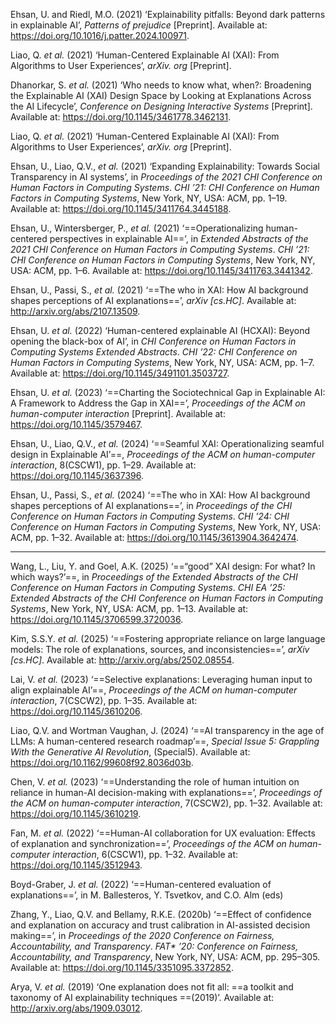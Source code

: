 Ehsan, U. and Riedl, M.O. (2021) ‘Explainability pitfalls: Beyond dark patterns in explainable AI’, _Patterns of prejudice_ [Preprint]. Available at: https://doi.org/10.1016/j.patter.2024.100971.

Liao, Q. _et al._ (2021) ‘Human-Centered Explainable AI (XAI): From Algorithms to User Experiences’, _arXiv. org_ [Preprint].

Dhanorkar, S. _et al._ (2021) ‘Who needs to know what, when?: Broadening the Explainable AI (XAI) Design Space by Looking at Explanations Across the AI Lifecycle’, _Conference on Designing Interactive Systems_ [Preprint]. Available at: https://doi.org/10.1145/3461778.3462131.  
  
Liao, Q. _et al._ (2021) ‘Human-Centered Explainable AI (XAI): From Algorithms to User Experiences’, _arXiv. org_ [Preprint].

Ehsan, U., Liao, Q.V., _et al._ (2021) ‘Expanding Explainability: Towards Social Transparency in AI systems’, in _Proceedings of the 2021 CHI Conference on Human Factors in Computing Systems_. _CHI ’21: CHI Conference on Human Factors in Computing Systems_, New York, NY, USA: ACM, pp. 1–19. Available at: https://doi.org/10.1145/3411764.3445188.  
  
Ehsan, U., Wintersberger, P., _et al._ (2021) ‘==Operationalizing human-centered perspectives in explainable AI==’, in _Extended Abstracts of the 2021 CHI Conference on Human Factors in Computing Systems_. _CHI ’21: CHI Conference on Human Factors in Computing Systems_, New York, NY, USA: ACM, pp. 1–6. Available at: https://doi.org/10.1145/3411763.3441342.  
  
Ehsan, U., Passi, S., _et al._ (2021) ‘==The who in XAI: How AI background shapes perceptions of AI explanations==’, _arXiv [cs.HC]_. Available at: http://arxiv.org/abs/2107.13509.  
  
Ehsan, U. _et al._ (2022) ‘Human-centered explainable AI (HCXAI): Beyond opening the black-box of AI’, in _CHI Conference on Human Factors in Computing Systems Extended Abstracts_. _CHI ’22: CHI Conference on Human Factors in Computing Systems_, New York, NY, USA: ACM, pp. 1–7. Available at: https://doi.org/10.1145/3491101.3503727.  

Ehsan, U. _et al._ (2023) ‘==Charting the Sociotechnical Gap in Explainable AI: A Framework to Address the Gap in XAI==’, _Proceedings of the ACM on human-computer interaction_ [Preprint]. Available at: https://doi.org/10.1145/3579467.

Ehsan, U., Liao, Q.V., _et al._ (2024) ‘==Seamful XAI: Operationalizing seamful design in Explainable AI’==, _Proceedings of the ACM on human-computer interaction_, 8(CSCW1), pp. 1–29. Available at: https://doi.org/10.1145/3637396.  
  
Ehsan, U., Passi, S., _et al._ (2024) ‘==The who in XAI: How AI background shapes perceptions of AI explanations==’, in _Proceedings of the CHI Conference on Human Factors in Computing Systems_. _CHI ’24: CHI Conference on Human Factors in Computing Systems_, New York, NY, USA: ACM, pp. 1–32. Available at: https://doi.org/10.1145/3613904.3642474.  


---

Wang, L., Liu, Y. and Goel, A.K. (2025) ‘==“good” XAI design: For what? In which ways?’==, in _Proceedings of the Extended Abstracts of the CHI Conference on Human Factors in Computing Systems_. _CHI EA ’25: Extended Abstracts of the CHI Conference on Human Factors in Computing Systems_, New York, NY, USA: ACM, pp. 1–13. Available at: https://doi.org/10.1145/3706599.3720036.

Kim, S.S.Y. _et al._ (2025) ‘==Fostering appropriate reliance on large language models: The role of explanations, sources, and inconsistencies==’, _arXiv [cs.HC]_. Available at: http://arxiv.org/abs/2502.08554.  
  
Lai, V. _et al._ (2023) ‘==Selective explanations: Leveraging human input to align explainable AI’==, _Proceedings of the ACM on human-computer interaction_, 7(CSCW2), pp. 1–35. Available at: https://doi.org/10.1145/3610206.  
  
Liao, Q.V. and Wortman Vaughan, J. (2024) ‘==AI transparency in the age of LLMs: A human-centered research roadmap’==, _Special Issue 5: Grappling With the Generative AI Revolution_, (Special5). Available at: https://doi.org/10.1162/99608f92.8036d03b.  

Chen, V. _et al._ (2023) ‘==Understanding the role of human intuition on reliance in human-AI decision-making with explanations==’, _Proceedings of the ACM on human-computer interaction_, 7(CSCW2), pp. 1–32. Available at: https://doi.org/10.1145/3610219.  
   
Fan, M. _et al._ (2022) ‘==Human-AI collaboration for UX evaluation: Effects of explanation and synchronization==’, _Proceedings of the ACM on human-computer interaction_, 6(CSCW1), pp. 1–32. Available at: https://doi.org/10.1145/3512943.  

Boyd-Graber, J. _et al._ (2022) ‘==Human-centered evaluation of explanations==’, in M. Ballesteros, Y. Tsvetkov, and C.O. Alm (eds) 

Zhang, Y., Liao, Q.V. and Bellamy, R.K.E. (2020b) ‘==Effect of confidence and explanation on accuracy and trust calibration in AI-assisted decision making==’, in _Proceedings of the 2020 Conference on Fairness, Accountability, and Transparency_. _FAT* ’20: Conference on Fairness, Accountability, and Transparency_, New York, NY, USA: ACM, pp. 295–305. Available at: https://doi.org/10.1145/3351095.3372852.

Arya, V. _et al._ (2019) ‘One explanation does not fit all: ==a toolkit and taxonomy of AI explainability techniques ==(2019)’. Available at: http://arxiv.org/abs/1909.03012. 